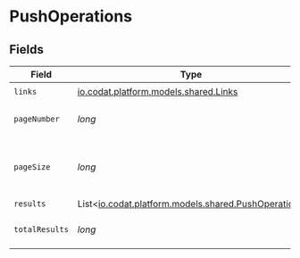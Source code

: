 # PushOperations


## Fields

| Field                                                                                       | Type                                                                                        | Required                                                                                    | Description                                                                                 |
| ------------------------------------------------------------------------------------------- | ------------------------------------------------------------------------------------------- | ------------------------------------------------------------------------------------------- | ------------------------------------------------------------------------------------------- |
| `links`                                                                                     | [io.codat.platform.models.shared.Links](../../models/shared/Links.md)                       | :heavy_check_mark:                                                                          | N/A                                                                                         |
| `pageNumber`                                                                                | *long*                                                                                      | :heavy_check_mark:                                                                          | Current page number.                                                                        |
| `pageSize`                                                                                  | *long*                                                                                      | :heavy_check_mark:                                                                          | Number of items to return in results array.                                                 |
| `results`                                                                                   | List<[io.codat.platform.models.shared.PushOperation](../../models/shared/PushOperation.md)> | :heavy_minus_sign:                                                                          | N/A                                                                                         |
| `totalResults`                                                                              | *long*                                                                                      | :heavy_check_mark:                                                                          | Total number of items.                                                                      |